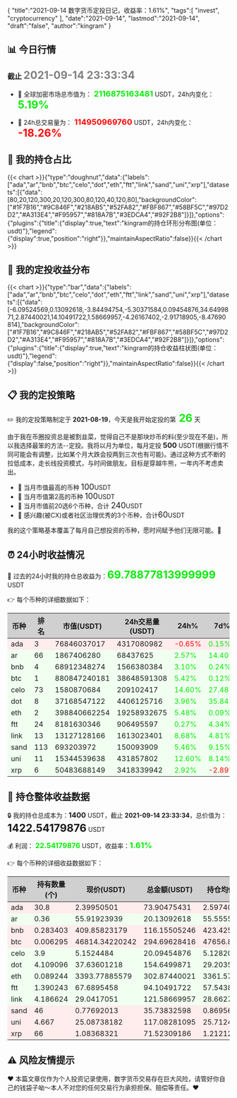 {
  "title":"2021-09-14 数字货币定投日记，收益率：1.61%",
  "tags":[
    "invest",
    "cryptocurrency"
  ],
  "date":"2021-09-14",
  "lastmod":"2021-09-14",
  "draft":"false",
  "author":"kingram"
}

##  📊 今日行情
### 截止 <font color=grey size=5 >**2021-09-14 23:33:34**</font>
- 🍖 全球加密市场总市值为：<font color=#00EC00 size=4 > **2116875163481**</font> USDT，24h内变化：<font color=#00EC00 size=5 > **5.19%**</font>

- 🍤 24h总交易量为：<font color=#FF0000 size=4 > **114950969760**</font> USDT，24h内变化：<font color=#FF0000 size=5 > **-18.26%**</font>

## 🎨 我的持仓占比
   {{< chart >}}{"type":"doughnut","data":{"labels":["ada","ar","bnb","btc","celo","dot","eth","ftt","link","sand","uni","xrp"],"datasets":[{"data":[80,20,120,300,20,120,300,80,120,40,120,80],"backgroundColor":["#1F7B16","#9C846F","#218AB5","#52FA82","#FBF867","#58BF5C","#97D2D2","#A313E4","#F95957","#818A7B","#3EDCA4","#92F2B8"]}]},"options":{"plugins":{"title":{"display":true,"text":"kingram的持仓环形分布图(单位：usdt)"},"legend":{"display":true,"position":"right"}},"maintainAspectRatio":false}}{{< /chart >}}

## 🍺 我的定投收益分布
   {{< chart >}}{"type":"bar","data":{"labels":["ada","ar","bnb","btc","celo","dot","eth","ftt","link","sand","uni","xrp"],"datasets":[{"data":[-6.09524569,0.13092618,-3.84494754,-5.30371584,0.09454876,34.6499871,2.87440021,14.10491722,1.58669957,-4.26167402,-2.91718905,-8.47690814],"backgroundColor":["#1F7B16","#9C846F","#218AB5","#52FA82","#FBF867","#58BF5C","#97D2D2","#A313E4","#F95957","#818A7B","#3EDCA4","#92F2B8"]}]},"options":{"plugins":{"title":{"display":true,"text":"kingram的持仓收益柱状图(单位：usdt)"},"legend":{"display":false,"position":"right"}},"maintainAspectRatio":false}}{{< /chart >}}

## 📋 我的定投策略
 ✏️ 我的定投策略制定于 **2021-08-19**，今天是我开始定投的第<font color=#00EC00 size=5 > **26**</font> 天

<div>由于我在币圈投资总是被割韭菜，觉得自己不是那块炒币的料(至少现在不是)，所以我选择最笨的方法--定投。我将以月为单位，每月定投 <font size=3 ><strong> 500 </strong></font> USDT(根据行情不同可能会有调整，比如某个月大跌会投两到三次也有可能)。通过这种方式不断的拉低成本，走长线投资模式，与时间做朋友。目标是穿越牛熊，一年内不考虑卖出。</div>

- 🥇 当月市值最高的币种 <font size=4 >100</font>USDT
- 🥈 当月市值第2高的币种 <font size=4 >100</font>USDT
- 🥉 当月市值前20选6个币种，合计 <font size=4 >240</font>USDT
- 🏅 感兴趣(被CX)或者社区治理优秀的3个币种，合计<font size=4 >60</font>USDT

<div>我的这个策略基本覆盖了每月自己想投资的币种，愿时间赋予他们无限可能。🤗</div>

## ⏰ 24小时收益情况
📌 过去的24小时我的持仓总收益为：<font color=#00EC00 size=5 >**69.78877813999999**</font> USDT

👉 每个币种的详细数据如下：
<table>
    <thead><tr bgcolor="#d0d0d0" ><th>币种</th><th>排名</th><th>市值(USDT)</th><th>24h交易量(USDT)</th><th>24h%</th><th>7d%</th><th>24h收益</th></tr></thead>
    <tbody>
    <tr>
        <td bgcolor=#FFECEC>ada</td>
        <td bgcolor=#FFECEC>3</td>
        <td bgcolor=#FFECEC>76846037017</td>
        <td bgcolor=#FFECEC>4317080982</td>
        <td bgcolor=#FFECEC><font color=#FF0000>-0.65%</font></td>
        <td bgcolor=#FFECEC><font color=#00EC00>0.15%</font></td>
        <td bgcolor=#FFECEC><font color=#FF0000 size=3 ><strong>-0.48043399</strong></font></td>
    </tr>
    <tr>
        <td bgcolor=#F0FFF0>ar</td>
        <td bgcolor=#F0FFF0>66</td>
        <td bgcolor=#F0FFF0>1867406280</td>
        <td bgcolor=#F0FFF0>68437625</td>
        <td bgcolor=#F0FFF0><font color=#00EC00>2.57%</font></td>
        <td bgcolor=#F0FFF0><font color=#00EC00>14.40%</font></td>
        <td bgcolor=#F0FFF0><font color=#00EC00 size=3 ><strong>0.5050761</strong></font></td>
    </tr>
    <tr>
        <td bgcolor=#F0FFF0>bnb</td>
        <td bgcolor=#F0FFF0>4</td>
        <td bgcolor=#F0FFF0>68912348274</td>
        <td bgcolor=#F0FFF0>1566380384</td>
        <td bgcolor=#F0FFF0><font color=#00EC00>3.10%</font></td>
        <td bgcolor=#F0FFF0><font color=#00EC00>0.24%</font></td>
        <td bgcolor=#F0FFF0><font color=#00EC00 size=3 ><strong>3.49206699</strong></font></td>
    </tr>
    <tr>
        <td bgcolor=#F0FFF0>btc</td>
        <td bgcolor=#F0FFF0>1</td>
        <td bgcolor=#F0FFF0>880847240181</td>
        <td bgcolor=#F0FFF0>38648591308</td>
        <td bgcolor=#F0FFF0><font color=#00EC00>5.42%</font></td>
        <td bgcolor=#F0FFF0><font color=#00EC00>0.12%</font></td>
        <td bgcolor=#F0FFF0><font color=#00EC00 size=3 ><strong>15.15364576</strong></font></td>
    </tr>
    <tr>
        <td bgcolor=#F0FFF0>celo</td>
        <td bgcolor=#F0FFF0>73</td>
        <td bgcolor=#F0FFF0>1580870684</td>
        <td bgcolor=#F0FFF0>209102417</td>
        <td bgcolor=#F0FFF0><font color=#00EC00>14.60%</font></td>
        <td bgcolor=#F0FFF0><font color=#00EC00>27.48%</font></td>
        <td bgcolor=#F0FFF0><font color=#00EC00 size=3 ><strong>2.55949606</strong></font></td>
    </tr>
    <tr>
        <td bgcolor=#F0FFF0>dot</td>
        <td bgcolor=#F0FFF0>8</td>
        <td bgcolor=#F0FFF0>37168547122</td>
        <td bgcolor=#F0FFF0>4406125716</td>
        <td bgcolor=#F0FFF0><font color=#00EC00>3.96%</font></td>
        <td bgcolor=#F0FFF0><font color=#00EC00>35.84%</font></td>
        <td bgcolor=#F0FFF0><font color=#00EC00 size=3 ><strong>5.89503459</strong></font></td>
    </tr>
    <tr>
        <td bgcolor=#F0FFF0>eth</td>
        <td bgcolor=#F0FFF0>2</td>
        <td bgcolor=#F0FFF0>398840662254</td>
        <td bgcolor=#F0FFF0>19258932675</td>
        <td bgcolor=#F0FFF0><font color=#00EC00>5.48%</font></td>
        <td bgcolor=#F0FFF0><font color=#00EC00>0.09%</font></td>
        <td bgcolor=#F0FFF0><font color=#00EC00 size=3 ><strong>15.72883835</strong></font></td>
    </tr>
    <tr>
        <td bgcolor=#F0FFF0>ftt</td>
        <td bgcolor=#F0FFF0>24</td>
        <td bgcolor=#F0FFF0>8181630346</td>
        <td bgcolor=#F0FFF0>906495597</td>
        <td bgcolor=#F0FFF0><font color=#00EC00>0.27%</font></td>
        <td bgcolor=#F0FFF0><font color=#00EC00>4.34%</font></td>
        <td bgcolor=#F0FFF0><font color=#00EC00 size=3 ><strong>0.25076671</strong></font></td>
    </tr>
    <tr>
        <td bgcolor=#F0FFF0>link</td>
        <td bgcolor=#F0FFF0>13</td>
        <td bgcolor=#F0FFF0>13127128166</td>
        <td bgcolor=#F0FFF0>1613023401</td>
        <td bgcolor=#F0FFF0><font color=#00EC00>8.68%</font></td>
        <td bgcolor=#F0FFF0><font color=#00EC00>4.81%</font></td>
        <td bgcolor=#F0FFF0><font color=#00EC00 size=3 ><strong>9.70673537</strong></font></td>
    </tr>
    <tr>
        <td bgcolor=#F0FFF0>sand</td>
        <td bgcolor=#F0FFF0>113</td>
        <td bgcolor=#F0FFF0>693203972</td>
        <td bgcolor=#F0FFF0>150093909</td>
        <td bgcolor=#F0FFF0><font color=#00EC00>5.46%</font></td>
        <td bgcolor=#F0FFF0><font color=#00EC00>9.15%</font></td>
        <td bgcolor=#F0FFF0><font color=#00EC00 size=3 ><strong>1.85016334</strong></font></td>
    </tr>
    <tr>
        <td bgcolor=#F0FFF0>uni</td>
        <td bgcolor=#F0FFF0>11</td>
        <td bgcolor=#F0FFF0>15344539638</td>
        <td bgcolor=#F0FFF0>431857802</td>
        <td bgcolor=#F0FFF0><font color=#00EC00>12.60%</font></td>
        <td bgcolor=#F0FFF0><font color=#00EC00>8.14%</font></td>
        <td bgcolor=#F0FFF0><font color=#00EC00 size=3 ><strong>13.09739324</strong></font></td>
    </tr>
    <tr>
        <td bgcolor=#F0FFF0>xrp</td>
        <td bgcolor=#F0FFF0>6</td>
        <td bgcolor=#F0FFF0>50483688149</td>
        <td bgcolor=#F0FFF0>3418339942</td>
        <td bgcolor=#F0FFF0><font color=#00EC00>2.92%</font></td>
        <td bgcolor=#F0FFF0><font color=#FF0000>-2.89%</font></td>
        <td bgcolor=#F0FFF0><font color=#00EC00 size=3 ><strong>2.02999562</strong></font></td>
    </tr>
    </tbody>
</table>

## 🎯 持仓整体收益数据

🔒 我的持仓总成本为：<font size=3 >**1400**</font> USDT，截止 **2021-09-14 23:33:34**，总价值为：<font  size=5 >**1422.54179876**</font> USDT

💰 利润： <font color=#00EC00 size=3 >**22.54179876**</font> USDT，收益率：<font color=#00EC00 size=4 >**1.61%**</font>

👉 每个币种的详细收益数据如下：

<table>
    <thead><tr bgcolor="#d0d0d0" ><th>币种</th><th>持有数量(个)</th><th>现价(USDT)</th><th>总金额(USDT)</th><th>持仓均价(USDT)</th><th>成本(USDT)</th><th>利润(USDT)</th><th>收益率</th></tr></thead>
    <tbody>
    <tr>
        <td bgcolor=#FFECEC>ada</td>
        <td bgcolor=#FFECEC>30.8</td>
        <td bgcolor=#FFECEC>2.39950501</td>
        <td bgcolor=#FFECEC>73.90475431</td>
        <td bgcolor=#FFECEC>2.5974026</td>
        <td bgcolor=#FFECEC>80</td>
        <td bgcolor=#FFECEC>-6.09524569</td>
        <td bgcolor=#FFECEC><font color=#FF0000 size=3 ><strong>-7.62%</strong></font></td>
    </tr>
    <tr>
        <td bgcolor=#F0FFF0>ar</td>
        <td bgcolor=#F0FFF0>0.36</td>
        <td bgcolor=#F0FFF0>55.91923939</td>
        <td bgcolor=#F0FFF0>20.13092618</td>
        <td bgcolor=#F0FFF0>55.55555556</td>
        <td bgcolor=#F0FFF0>20</td>
        <td bgcolor=#F0FFF0>0.13092618</td>
        <td bgcolor=#F0FFF0><font color=#00EC00 size=3 ><strong>0.65%</strong></font></td>
    </tr>
    <tr>
        <td bgcolor=#FFECEC>bnb</td>
        <td bgcolor=#FFECEC>0.283403</td>
        <td bgcolor=#FFECEC>409.85823179</td>
        <td bgcolor=#FFECEC>116.15505246</td>
        <td bgcolor=#FFECEC>423.42529896</td>
        <td bgcolor=#FFECEC>120</td>
        <td bgcolor=#FFECEC>-3.84494754</td>
        <td bgcolor=#FFECEC><font color=#FF0000 size=3 ><strong>-3.20%</strong></font></td>
    </tr>
    <tr>
        <td bgcolor=#FFECEC>btc</td>
        <td bgcolor=#FFECEC>0.006295</td>
        <td bgcolor=#FFECEC>46814.34220242</td>
        <td bgcolor=#FFECEC>294.69628416</td>
        <td bgcolor=#FFECEC>47656.87053217</td>
        <td bgcolor=#FFECEC>300</td>
        <td bgcolor=#FFECEC>-5.30371584</td>
        <td bgcolor=#FFECEC><font color=#FF0000 size=3 ><strong>-1.77%</strong></font></td>
    </tr>
    <tr>
        <td bgcolor=#F0FFF0>celo</td>
        <td bgcolor=#F0FFF0>3.9</td>
        <td bgcolor=#F0FFF0>5.1524484</td>
        <td bgcolor=#F0FFF0>20.09454876</td>
        <td bgcolor=#F0FFF0>5.12820513</td>
        <td bgcolor=#F0FFF0>20</td>
        <td bgcolor=#F0FFF0>0.09454876</td>
        <td bgcolor=#F0FFF0><font color=#00EC00 size=3 ><strong>0.47%</strong></font></td>
    </tr>
    <tr>
        <td bgcolor=#F0FFF0>dot</td>
        <td bgcolor=#F0FFF0>4.109096</td>
        <td bgcolor=#F0FFF0>37.63601218</td>
        <td bgcolor=#F0FFF0>154.6499871</td>
        <td bgcolor=#F0FFF0>29.20350364</td>
        <td bgcolor=#F0FFF0>120</td>
        <td bgcolor=#F0FFF0>34.6499871</td>
        <td bgcolor=#F0FFF0><font color=#00EC00 size=3 ><strong>28.87%</strong></font></td>
    </tr>
    <tr>
        <td bgcolor=#F0FFF0>eth</td>
        <td bgcolor=#F0FFF0>0.089244</td>
        <td bgcolor=#F0FFF0>3393.77885579</td>
        <td bgcolor=#F0FFF0>302.87440021</td>
        <td bgcolor=#F0FFF0>3361.57052575</td>
        <td bgcolor=#F0FFF0>300</td>
        <td bgcolor=#F0FFF0>2.87440021</td>
        <td bgcolor=#F0FFF0><font color=#00EC00 size=3 ><strong>0.96%</strong></font></td>
    </tr>
    <tr>
        <td bgcolor=#F0FFF0>ftt</td>
        <td bgcolor=#F0FFF0>1.390243</td>
        <td bgcolor=#F0FFF0>67.6895458</td>
        <td bgcolor=#F0FFF0>94.10491722</td>
        <td bgcolor=#F0FFF0>57.543897</td>
        <td bgcolor=#F0FFF0>80</td>
        <td bgcolor=#F0FFF0>14.10491722</td>
        <td bgcolor=#F0FFF0><font color=#00EC00 size=3 ><strong>17.63%</strong></font></td>
    </tr>
    <tr>
        <td bgcolor=#F0FFF0>link</td>
        <td bgcolor=#F0FFF0>4.186624</td>
        <td bgcolor=#F0FFF0>29.0417051</td>
        <td bgcolor=#F0FFF0>121.58669957</td>
        <td bgcolor=#F0FFF0>28.66271249</td>
        <td bgcolor=#F0FFF0>120</td>
        <td bgcolor=#F0FFF0>1.58669957</td>
        <td bgcolor=#F0FFF0><font color=#00EC00 size=3 ><strong>1.32%</strong></font></td>
    </tr>
    <tr>
        <td bgcolor=#FFECEC>sand</td>
        <td bgcolor=#FFECEC>46</td>
        <td bgcolor=#FFECEC>0.77692013</td>
        <td bgcolor=#FFECEC>35.73832598</td>
        <td bgcolor=#FFECEC>0.86956522</td>
        <td bgcolor=#FFECEC>40</td>
        <td bgcolor=#FFECEC>-4.26167402</td>
        <td bgcolor=#FFECEC><font color=#FF0000 size=3 ><strong>-10.65%</strong></font></td>
    </tr>
    <tr>
        <td bgcolor=#FFECEC>uni</td>
        <td bgcolor=#FFECEC>4.667</td>
        <td bgcolor=#FFECEC>25.08738182</td>
        <td bgcolor=#FFECEC>117.08281095</td>
        <td bgcolor=#FFECEC>25.71244911</td>
        <td bgcolor=#FFECEC>120</td>
        <td bgcolor=#FFECEC>-2.91718905</td>
        <td bgcolor=#FFECEC><font color=#FF0000 size=3 ><strong>-2.43%</strong></font></td>
    </tr>
    <tr>
        <td bgcolor=#FFECEC>xrp</td>
        <td bgcolor=#FFECEC>66</td>
        <td bgcolor=#FFECEC>1.08368321</td>
        <td bgcolor=#FFECEC>71.52309186</td>
        <td bgcolor=#FFECEC>1.21212121</td>
        <td bgcolor=#FFECEC>80</td>
        <td bgcolor=#FFECEC>-8.47690814</td>
        <td bgcolor=#FFECEC><font color=#FF0000 size=3 ><strong>-10.60%</strong></font></td>
    </tr>
    </tbody>
</table>

## ⚠️ 风险友情提示
❤ 本篇文章仅作为个人投资记录使用，数字货币交易存在巨大风险，请管好你自己的钱袋子呦～本人不对您的任何交易行为承担担保、赔偿等责任。❤
